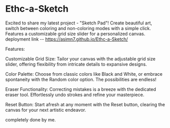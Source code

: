 # Ethc-a-Sketch

Excited to share my latest project - "Sketch Pad"!  Create beautiful art, switch between coloring and non-coloring modes with a simple click. Features a customizable grid size slider for a personalized canvas.
deployment link -- https://asimn7.github.io/Ethc-a-Sketch/

Features:

Customizable Grid Size: Tailor your canvas with the adjustable grid size slider, offering flexibility from intricate details to expansive designs.

Color Palette: Choose from classic colors like Black and White, or embrace spontaneity with the Random color option. The possibilities are endless!

Eraser Functionality: Correcting mistakes is a breeze with the dedicated eraser tool. Effortlessly undo strokes and refine your masterpiece.

Reset Button: Start afresh at any moment with the Reset button, clearing the canvas for your next artistic endeavor.

completely done by me.
